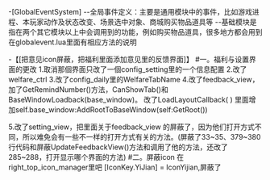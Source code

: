-[GlobalEventSystem]
--全局事件定义：主要是通用模块中的事件，比如游戏进程、本玩家动作及状态改变、场景选中对象、商城购买物品道具等
--基础模块是指在两个其它模块以上中会调用到的功能，例如购买物品道具，很多地方都会用到
在globalevent.lua里面有相应方法的说明

-【[把意见icon屏蔽，把福利里面添加意见里的反馈界面]】
#一。福利与设置界面的更改
1.取消那個界面只改了一個config_setting里的一个信息配置
2.改了welfare_ctrl
3.改了config_daily里的WelfareTabName
4.改了feedback_view，
    加了GetRemindNumber()方法，CanShowTab()和BaseWindowLoadback(base_window)。
    改了LoadLayoutCallback( )
          里面增加self.base_window:AddRootToBaseWindow(self:GetRoot())

5.改了setting_view，把里面关于feedback_view 的屏蔽了，因为他们打开方式不同，所以难免会有一些不一样的打开方式有关的方法。(屏蔽了33~35、379~380行代码和屏蔽UpdateFeedbackView()方法和调用了他的方法，还改了285~288，打开显示哪个界面的方法)
#二。屏蔽icon
在right_top_icon_manager里吧 [IconKey.YiJian] = IconYijian,屏蔽了
